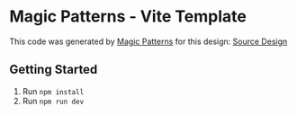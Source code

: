 # Magic Patterns - Vite Template

This code was generated by [Magic Patterns](https://magicpatterns.com) for this design: [Source Design](https://www.magicpatterns.com/c/oun2vmz3zx5beqygwaeigh)

## Getting Started

1. Run `npm install`
2. Run `npm run dev`
